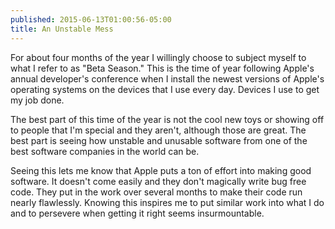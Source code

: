 ```yaml
---
published: 2015-06-13T01:00:56-05:00
title: An Unstable Mess
---
```

For about four months of the year I willingly choose to subject myself to what I refer to as "Beta Season." This is the time of year following Apple's annual developer's conference when I install the newest versions of Apple's operating systems on the devices that I use every day. Devices I use to get my job done.

The best part of this time of the year is not the cool new toys or showing off to people that I'm special and they aren't, although those are great. The best part is seeing how unstable and unusable software from one of the best software companies in the world can be.

Seeing this lets me know that Apple puts a ton of effort into making good software. It doesn't come easily and they don't magically write bug free code. They put in the work over several months to make their code run nearly flawlessly. Knowing this inspires me to put similar work into what I do and to persevere when getting it right seems insurmountable.